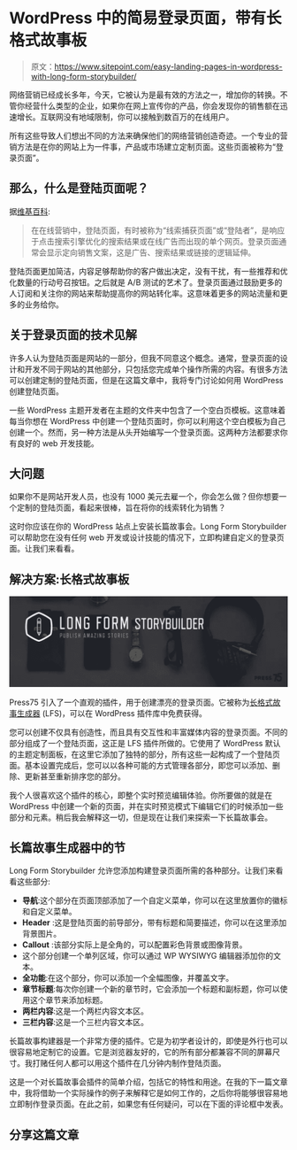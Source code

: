 # WordPress 中的简易登录页面，带有长格式故事板

> 原文：<https://www.sitepoint.com/easy-landing-pages-in-wordpress-with-long-form-storybuilder/>

网络营销已经成长多年，今天，它被认为是最有效的方法之一，增加你的转换。不管你经营什么类型的企业，如果你在网上宣传你的产品，你会发现你的销售额在迅速增长。互联网没有地域限制，你可以接触到数百万的在线用户。

所有这些导致人们想出不同的方法来确保他们的网络营销创造奇迹。一个专业的营销方法是在你的网站上为一件事，产品或市场建立定制页面。这些页面被称为“登录页面”。

## 那么，什么是登陆页面呢？

据[维基百科](https://en.wikipedia.org/wiki/Landing_page):

> 在在线营销中，登陆页面，有时被称为“线索捕获页面”或“登陆者”，是响应于点击搜索引擎优化的搜索结果或在线广告而出现的单个网页。登录页面通常会显示定向销售文案，这是广告、搜索结果或链接的逻辑延伸。

登陆页面更加简洁，内容足够帮助你的客户做出决定，没有干扰，有一些推荐和优化数量的行动号召按钮。之后就是 A/B 测试的艺术了。登录页面通过鼓励更多的人订阅和关注你的网站来帮助提高你的网站转化率。这意味着更多的网站流量和更多的业务给你。

## 关于登录页面的技术见解

许多人认为登陆页面是网站的一部分，但我不同意这个概念。通常，登录页面的设计和开发不同于网站的其他部分，只包括您完成单个操作所需的内容。有很多方法可以创建定制的登陆页面，但是在这篇文章中，我将专门讨论如何用 WordPress 创建登陆页面。

一些 WordPress 主题开发者在主题的文件夹中包含了一个空白页模板。这意味着每当你想在 WordPress 中创建一个登陆页面时，你可以利用这个空白模板为自己创建一个。然而，另一种方法是从头开始编写一个登录页面。这两种方法都要求你有良好的 web 开发技能。

## 大问题

如果你不是网站开发人员，也没有 1000 美元去雇一个，你会怎么做？但你想要一个定制的登陆页面，看起来很棒，旨在将你的线索转化为销售？

这时你应该在你的 WordPress 站点上安装长篇故事会。Long Form Storybuilder 可以帮助您在没有任何 web 开发或设计技能的情况下，立即构建自定义的登录页面。让我们来看看。

## 解决方案:长格式故事板

![Long Form Storybuilder](img/03279bef86779893ac0c9dba371580d3.png)

Press75 引入了一个直观的插件，用于创建漂亮的登录页面。它被称为[长格式故事生成器](https://wordpress.org/plugins/press75-long-form-storybuilder/) (LFS)，可以在 WordPress 插件库中免费获得。

您可以创建不仅具有创造性，而且具有交互性和丰富媒体内容的登录页面。不同的部分组成了一个登陆页面，这正是 LFS 插件所做的。它使用了 WordPress 默认的主题定制面板，在这里它添加了独特的部分，所有这些一起构成了一个登陆页面。基本设置完成后，您可以以各种可能的方式管理各部分，即您可以添加、删除、更新甚至重新排序您的部分。

我个人很喜欢这个插件的核心，即整个实时预览编辑体验。你所要做的就是在 WordPress 中创建一个新的页面，并在实时预览模式下编辑它们的时候添加一些部分和元素。稍后我会解释这一切，但是现在让我们来探索一下长篇故事会。

## 长篇故事生成器中的节

Long Form Storybuilder 允许您添加构建登录页面所需的各种部分。让我们来看看这些部分:

*   **导航**:这个部分在页面顶部添加了一个自定义菜单，你可以在这里放置你的徽标和自定义菜单。
*   **Header** :这是登陆页面的前导部分，带有标题和简要描述，你可以在这里添加背景图片。
*   **Callout** :该部分实际上是全角的，可以配置彩色背景或图像背景。
*   这个部分创建一个单列区域，你可以通过 WP WYSIWYG 编辑器添加你的文本。
*   **全功能**:在这个部分，你可以添加一个全幅图像，并覆盖文字。
*   **章节标题**:每次你创建一个新的章节时，它会添加一个标题和副标题，你可以使用这个章节来添加标题。
*   **两栏内容**:这是一个两栏内容文本区。
*   **三栏内容**:这是一个三栏内容文本区。

长篇故事构建器是一个非常方便的插件。它是为初学者设计的，即使是外行也可以很容易地定制它的设置。它是浏览器友好的，它的所有部分都兼容不同的屏幕尺寸。我打赌任何人都可以用这个插件在几分钟内制作登陆页面。

这是一个对长篇故事会插件的简单介绍，包括它的特性和用途。在我的下一篇文章中，我将借助一个实际操作的例子来解释它是如何工作的，之后你将能够很容易地立即制作登录页面。在此之前，如果您有任何疑问，可以在下面的评论框中发表。

## 分享这篇文章